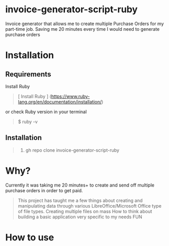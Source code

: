 # invoice-generator-script-ruby
Invoice generator that allows me to create multiple Purchase Orders for my part-time job.
Saving me 20 minutes every time I would need to generate purchase orders

# Installation
## Requirements
Install Ruby
> [ Install Ruby ] (https://www.ruby-lang.org/en/documentation/installation/)

or check Ruby version in your terminal
> $ ruby -v

## Installation

> 1. gh repo clone invoice-generator-script-ruby

# Why?
Currently it was taking me 20 minutes+ to create and send off multiple purchase orders in order to get paid.
> This project has taught me a few things about creating and manipulating data through various LibreOffice/Microsoft Office type of file types.
> Creating multiple files on mass
> How to think about building a basic application very specific to my needs
> FUN

# How to use

